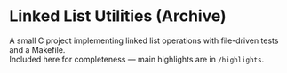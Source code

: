 # Linked List Utilities (Archive)

A small C project implementing linked list operations with file-driven tests and a Makefile.  
Included here for completeness — main highlights are in `/highlights`.
